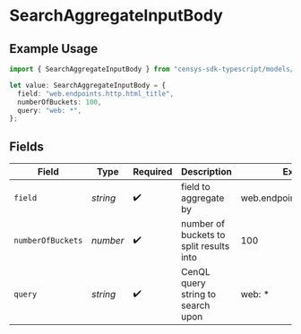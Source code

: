 # SearchAggregateInputBody

## Example Usage

```typescript
import { SearchAggregateInputBody } from "censys-sdk-typescript/models/components";

let value: SearchAggregateInputBody = {
  field: "web.endpoints.http.html_title",
  numberOfBuckets: 100,
  query: "web: *",
};
```

## Fields

| Field                                   | Type                                    | Required                                | Description                             | Example                                 |
| --------------------------------------- | --------------------------------------- | --------------------------------------- | --------------------------------------- | --------------------------------------- |
| `field`                                 | *string*                                | :heavy_check_mark:                      | field to aggregate by                   | web.endpoints.http.html_title           |
| `numberOfBuckets`                       | *number*                                | :heavy_check_mark:                      | number of buckets to split results into | 100                                     |
| `query`                                 | *string*                                | :heavy_check_mark:                      | CenQL query string to search upon       | web: *                                  |